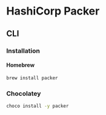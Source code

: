 # HashiCorp Packer

## CLI

### Installation

#### Homebrew

```sh
brew install packer
```

### Chocolatey

```sh
choco install -y packer
```
